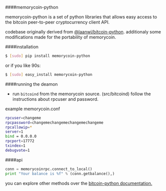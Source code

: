 
####memorycoin-python

memorycoin-python is a set of python libraries that allows easy access to the
bitcoin peer-to-peer cryptocurrency client API. 

codebase originally derived from <a href="https://github.com/laanwj/bitcoin-python">@laanwj/bitcoin-python</a>. additionaly some modifications made for the portability of memorycoin.

####installation

```bash
$ [sudo] pip install memorycoin-python
```
or if you like 90s:
```bash
$ [sudo] easy_install memorycoin-python
```

####running the deamon

- run `bitcoind` from the memorycoin source. (src/bitcoind) follow the instructions about rpcuser and password.

example memorycoin.conf

```bash
rpcuser=changeme
rpcpassword=changemechangemechangemechangeme
rpcallowip=*
server=1
bind = 0.0.0.0
rpcport=17772
txindex=1
debugvote=1
```

####api
```python
conn = memorycoinrpc.connect_to_local()
print "Your balance is %f" % (conn.getbalance(),)
```

you can explore other methods over the <a href="http://laanwj.github.io/bitcoin-python/doc/">bitcoin-python documentation.</a>